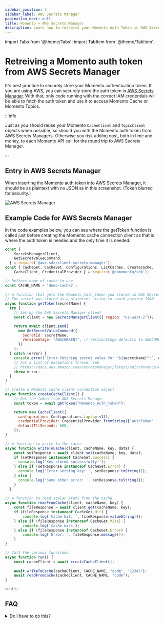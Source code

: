 ```yaml
---
sidebar_position: 3
sidebar_label: AWS Secrets Manager
pagination_next: null
title: Momento + AWS Secrets Manager
description: Learn how to retreive your Momento Auth Token in AWS Secrets Manager.
---
```


import Tabs from '@theme/Tabs';
import TabItem from '@theme/TabItem';

# Retreiving a Momento auth token from AWS Secrets Manager

It's best practice to securely store your Momento authentication token. If you are using AWS, you can securely store the auth token in [AWS Secrets Manager](https://docs.aws.amazon.com/secretsmanager/latest/userguide/intro.html). With that, only code running with the correct IAM credentials will be able to fetch the auth token and use it to access Momento Cache or Momento Topics.

:::info

Just as you should reuse your Momento `CacheClient` and `TopicClient` objects when possible, so should you with the Momento auth token from AWS Secrets Managers. Otherwise you risk adding cost, both in time and money, to each Momento API call for the round trip to AWS Secrets Manager.

:::

## Entry in AWS Secrets Manager

When inserting the Momento auth token into AWS Secrets Manager, it should be as plaintext with no JSON as in this screenshot. (Token blurred for security.)

![AWS Secrets Manager](/img/aws-secrets-manager.png)

## Example Code for AWS Secrets Manager

In the code examples below, you can see where the getToken function is called just before creating the Momento cache connection client as that is where the auth token is needed and the only time it is needed.

<Tabs>
  <TabItem value="nodejs" label="Node.js" default>

```javascript
const {
    SecretsManagerClient,
    GetSecretValueCommand,
  } = require('@aws-sdk/client-secrets-manager');
const { CacheGet, CacheSet, Configurations, ListCaches, CreateCache,
    CacheClient, CredentialProvider } = require('@gomomento/sdk');

// Defines name of cache to use.
const CACHE_NAME = 'demo-cache2';
  
// A function that gets the Momento_Auth_Token you stored in AWS Secrets Manager.
// The secret was stored as a plaintext string to avoid parsing JSON.
async function getToken(secretName) {
  try {
    // Set up the AWS Secrets Manager client
    const client = new SecretsManagerClient({ region: "us-west-2"});

    return await client.send(
      new GetSecretValueCommand({
        SecretId: secretName,
        VersionStage: "AWSCURRENT", // VersionStage defaults to AWSCURRENT if unspecified
      })
    );
  } catch (error) {
    console.error(`Error fetching secret value for "${secretName}":`, error.message);
    // For a list of exceptions thrown, see
    // https://docs.aws.amazon.com/secretsmanager/latest/apireference/API_GetSecretValue.html
    throw error;
  }
}

// Create a Momento cache client connection object
async function createCacheClient() {
    // Get the token from AWS Secrets Manager
    const token = await getToken("Momento_Auth_Token");

    return new CacheClient({
      configuration: Configurations.Laptop.v1(),
      credentialProvider: CredentialProvider.fromString({"authToken" : token.SecretString}),
      defaultTtlSeconds: 600,
    });
}

// A function to write to the cache
async function writeToCache(client, cacheName, key, data) {
    const setResponse = await client.set(cacheName, key, data);
    if (setResponse instanceof CacheSet.Success) {
      console.log('Key stored successfully!');
    } else if (setResponse instanceof CacheSet.Error) {
      console.log('Error setting key: ', setResponse.toString());
    } else {
      console.log('Some other error: ', setResponse.toString());
    }
  }
  
// A function to read scalar items from the cache
async function readFromCache(client, cacheName, key) {
    const fileResponse = await client.get(cacheName, key);
    if (fileResponse instanceof CacheGet.Hit) {
        console.log('Cache hit: ', fileResponse.valueString());
    } else if (fileResponse instanceof CacheGet.Miss) {
        console.log('Cache miss');
    } else if (fileResponse instanceof CacheGet.Error) {
        console.log('Error: ', fileResponse.message());
    }
}

// Call the various functions
async function run() {
    const cacheClient = await createCacheClient();
  
    await writeToCache(cacheClient, CACHE_NAME, "code", "12345");
    await readFromCache(cacheClient, CACHE_NAME, "code");
}

run();
```

  </TabItem>
</Tabs>

## FAQ

<details>
  <summary>Do I have to do this?</summary>
No. You can store your Momento auth token in an environment variable or a file, but that is not best practice as it is not as secure as storing it in something like AWS Secrets Manager.
</details>
